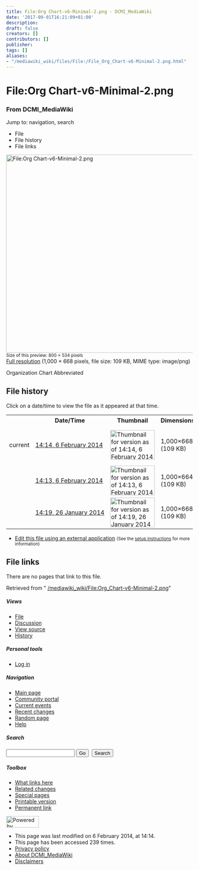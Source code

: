 ```yaml
---
title: File:Org Chart-v6-Minimal-2.png - DCMI_MediaWiki
date: '2017-09-01T16:21:09+01:00'
description: 
draft: false
creators: []
contributors: []
publisher: 
tags: []
aliases:
- "/mediawiki_wiki/files/File:/File_Org_Chart-v6-Minimal-2.png.html"
---
```


<a id="top"></a>
# File:Org Chart-v6-Minimal-2.png

### From DCMI\_MediaWiki

Jump to: navigation, search
<!-- start content -->
- File
- File history
- File links

 [<img alt="File:Org Chart-v6-Minimal-2.png" src="/images/8/8e/Org_Chart-v6-Minimal-2.png" width="800" height="534">](/mediawiki_wiki/files/Org_Chart-v6-Minimal-2.png)  
<small>Size of this preview: 800 × 534 pixels</small>  
 [Full resolution](/images/8/8e/Org_Chart-v6-Minimal-2.png)‎ (1,000 × 668 pixels, file size: 109 KB, MIME type: image/png)

Organization Chart Abbreviated

<!-- 
NewPP limit report
Preprocessor node count: 1/1000000
Post-expand include size: 0/2097152 bytes
Template argument size: 0/2097152 bytes
Expensive parser function count: 0/100
-->
## File history

Click on a date/time to view the file as it appeared at that time.

<table class="wikitable filehistory">
  <tr>
    <td></td>
    <th>Date/Time</th>
    <th>Thumbnail</th>
    <th>Dimensions</th>
    <th>User</th>
    <th>Comment</th>
  </tr>
  <tr>
    <td>current</td>
    <td class="filehistory-selected" style="white-space: nowrap;"><a href="/mediawiki_wiki/files/Org_Chart-v6-Minimal-2.png">14:14, 6 February 2014</a></td>
    <td><a href="/images/8/8e/Org_Chart-v6-Minimal-2.png"><img alt="Thumbnail for version as of 14:14, 6 February 2014" src="/images/8/8e/Org_Chart-v6-Minimal-2.png" width="120" height="80"></a></td>
    <td>1,000×668 <span style="white-space: nowrap;">(109 KB)</span>
    </td>
    <td>
      <a href="/index.php?title=User:StuartSutton&amp;action=edit&amp;redlink=1" class="new mw-userlink" title="User:StuartSutton (page does not exist)">StuartSutton</a> <span style="white-space: nowrap;"> <span class="mw-usertoollinks">(<a href="/index.php?title=User_talk:StuartSutton&amp;action=edit&amp;redlink=1" class="new" title="User talk:StuartSutton (page does not exist)">Talk</a> | <a href="/index.php/Special:Contributions/StuartSutton" title="Special:Contributions/StuartSutton">contribs</a>)</span></span>
    </td>
    <td> <span class="comment">(Reverted to version as of 14:19, 26 January 2014)</span>
    </td>
  </tr>
  <tr>
    <td></td>
    <td style="white-space: nowrap;"><a href="/images/archive/8/8e/20140206141407%21Org_Chart-v6-Minimal-2.png">14:13, 6 February 2014</a></td>
    <td><a href="/images/archive/8/8e/20140206141407%21Org_Chart-v6-Minimal-2.png"><img alt="Thumbnail for version as of 14:13, 6 February 2014" src="/images/archive/8/8e/20140206141407%21Org_Chart-v6-Minimal-2.png" width="120" height="80"></a></td>
    <td>1,000×664 <span style="white-space: nowrap;">(109 KB)</span>
    </td>
    <td>
      <a href="/index.php?title=User:StuartSutton&amp;action=edit&amp;redlink=1" class="new mw-userlink" title="User:StuartSutton (page does not exist)">StuartSutton</a> <span style="white-space: nowrap;"> <span class="mw-usertoollinks">(<a href="/index.php?title=User_talk:StuartSutton&amp;action=edit&amp;redlink=1" class="new" title="User talk:StuartSutton (page does not exist)">Talk</a> | <a href="/index.php/Special:Contributions/StuartSutton" title="Special:Contributions/StuartSutton">contribs</a>)</span></span>
    </td>
    <td> <span class="comment">(Org Chart minimal (no identified committees))</span>
    </td>
  </tr>
  <tr>
    <td></td>
    <td style="white-space: nowrap;"><a href="/images/archive/8/8e/20140206141323%21Org_Chart-v6-Minimal-2.png">14:19, 26 January 2014</a></td>
    <td><a href="/images/archive/8/8e/20140206141323%21Org_Chart-v6-Minimal-2.png"><img alt="Thumbnail for version as of 14:19, 26 January 2014" src="/images/archive/8/8e/20140206141323%21Org_Chart-v6-Minimal-2.png" width="120" height="80"></a></td>
    <td>1,000×668 <span style="white-space: nowrap;">(109 KB)</span>
    </td>
    <td>
      <a href="/index.php?title=User:StuartSutton&amp;action=edit&amp;redlink=1" class="new mw-userlink" title="User:StuartSutton (page does not exist)">StuartSutton</a> <span style="white-space: nowrap;"> <span class="mw-usertoollinks">(<a href="/index.php?title=User_talk:StuartSutton&amp;action=edit&amp;redlink=1" class="new" title="User talk:StuartSutton (page does not exist)">Talk</a> | <a href="/index.php/Special:Contributions/StuartSutton" title="Special:Contributions/StuartSutton">contribs</a>)</span></span>
    </td>
    <td> <span class="comment">(Organization Chart Abbreviated)</span>
    </td>
  </tr>
</table>

  

- [Edit this file using an external application](/index.php?title=File:Org_Chart-v6-Minimal-2.png&action=edit&externaledit=true&mode=file "File:Org Chart-v6-Minimal-2.png") <small>(See the <a href="http://www.mediawiki.org/wiki/Manual:External_editors" class="external text" rel="nofollow">setup instructions</a> for more information)</small>

## File links

There are no pages that link to this file.

Retrieved from " [/mediawiki_wiki/File:Org\_Chart-v6-Minimal-2.png](/mediawiki_wiki/files/File:/File:Org_Chart-v6-Minimal-2.png.html)"

<!-- end content -->

##### Views

- [File](/mediawiki_wiki/files/File:/File:Org_Chart-v6-Minimal-2.png.html "View the file page [c]")
- [Discussion](/index.php?title=File_talk:Org_Chart-v6-Minimal-2.png&action=edit&redlink=1 "Discussion about the content page [t]")
- [View source](/index.php?title=File:Org_Chart-v6-Minimal-2.png&action=edit "This page is protected.
You can view its source [e]")
- [History](/index.php?title=File:Org_Chart-v6-Minimal-2.png&action=history "Past revisions of this page [h]")

##### Personal tools

- [Log in](/index.php?title=Special:UserLogin&returnto=File:Org_Chart-v6-Minimal-2.png "You are encouraged to log in; however, it is not mandatory [o]")

<script type="text/javascript"> if (window.isMSIE55) fixalpha(); </script>

##### Navigation

- [Main page](/index.php/Main_Page "Visit the main page [z]")
- [Community portal](/index.php/DCMI_MediaWiki:Community_portal "About the project, what you can do, where to find things")
- [Current events](/index.php/DCMI_MediaWiki:Current_events "Find background information on current events")
- [Recent changes](/index.php/Special:RecentChanges "The list of recent changes in the wiki [r]")
- [Random page](/index.php/Special:Random "Load a random page [x]")
- [Help](/index.php/Help:Contents "The place to find out")

##### <label for="searchInput">Search</label>

<form action="/index.php" id="searchform">
				<input type="hidden" name="title" value="Special:Search">
				<input id="searchInput" title="Search DCMI_MediaWiki" accesskey="f" type="search" name="search">
				<input type="submit" name="go" class="searchButton" id="searchGoButton" value="Go" title="Go to a page with this exact name if exists"> 
				<input type="submit" name="fulltext" class="searchButton" id="mw-searchButton" value="Search" title="Search the pages for this text">
			</form>

##### Toolbox

- [What links here](/index.php/Special:WhatLinksHere/File:Org_Chart-v6-Minimal-2.png "List of all wiki pages that link here [j]")
- [Related changes](/index.php/Special:RecentChangesLinked/File:Org_Chart-v6-Minimal-2.png "Recent changes in pages linked from this page [k]")
- [Special pages](/index.php/Special:SpecialPages "List of all special pages [q]")
- [Printable version](/index.php?title=File:Org_Chart-v6-Minimal-2.png&printable=yes "Printable version of this page [p]")
- [Permanent link](/index.php?title=File:Org_Chart-v6-Minimal-2.png&oldid=6442 "Permanent link to this revision of the page")

<!-- end of the left (by default at least) column -->

 [<img src="/skins/common/images/poweredby_mediawiki_88x31.png" height="31" width="88" alt="Powered by MediaWiki">](http://www.mediawiki.org/)

- This page was last modified on 6 February 2014, at 14:14.
- This page has been accessed 239 times.
- [Privacy policy](/index.php/DCMI_MediaWiki:Privacy_policy "DCMI MediaWiki:Privacy policy")
- [About DCMI\_MediaWiki](/index.php/DCMI_MediaWiki:About "DCMI MediaWiki:About")
- [Disclaimers](/index.php/DCMI_MediaWiki:General_disclaimer "DCMI MediaWiki:General disclaimer")

<script>if (window.runOnloadHook) runOnloadHook();</script><!-- Served in 0.463 secs. -->
